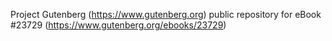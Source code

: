 Project Gutenberg (https://www.gutenberg.org) public repository for eBook #23729 (https://www.gutenberg.org/ebooks/23729)
